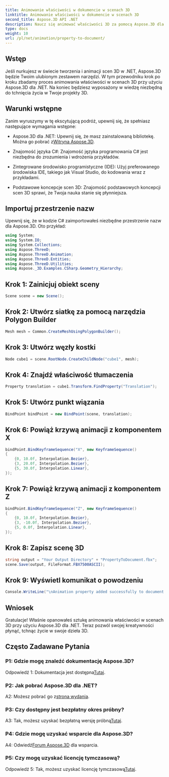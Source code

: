 ```yaml
---
title: Animowanie właściwości w dokumencie w scenach 3D
linktitle: Animowanie właściwości w dokumencie w scenach 3D
second_title: Aspose.3D API .NET
description: Naucz się animować właściwości 3D za pomocą Aspose.3D dla .NET. Przewodnik krok po kroku dotyczący tworzenia dynamicznych scen.
type: docs
weight: 10
url: /pl/net/animation/property-to-document/
---
```

## Wstęp

Jeśli nurkujesz w świecie tworzenia i animacji scen 3D w .NET, Aspose.3D będzie Twoim ulubionym zestawem narzędzi. W tym przewodniku krok po kroku zbadamy proces animowania właściwości w scenach 3D przy użyciu Aspose.3D dla .NET. Na koniec będziesz wyposażony w wiedzę niezbędną do tchnięcia życia w Twoje projekty 3D.

## Warunki wstępne

Zanim wyruszymy w tę ekscytującą podróż, upewnij się, że spełniasz następujące wymagania wstępne:

- Aspose.3D dla .NET: Upewnij się, że masz zainstalowaną bibliotekę. Można go pobrać z[Witryna Aspose.3D](https://releases.aspose.com/3d/net/).

- Znajomość języka C#: Znajomość języka programowania C# jest niezbędna do zrozumienia i wdrożenia przykładów.

- Zintegrowane środowisko programistyczne (IDE): Użyj preferowanego środowiska IDE, takiego jak Visual Studio, do kodowania wraz z przykładami.

- Podstawowe koncepcje scen 3D: Znajomość podstawowych koncepcji scen 3D sprawi, że Twoja nauka stanie się płynniejsza.

## Importuj przestrzenie nazw

Upewnij się, że w kodzie C# zaimportowałeś niezbędne przestrzenie nazw dla Aspose.3D. Oto przykład:

```csharp
using System;
using System.IO;
using System.Collections;
using Aspose.ThreeD;
using Aspose.ThreeD.Animation;
using Aspose.ThreeD.Entities;
using Aspose.ThreeD.Utilities;
using Aspose._3D.Examples.CSharp.Geometry_Hierarchy;
```

## Krok 1: Zainicjuj obiekt sceny

```csharp
Scene scene = new Scene();
```

## Krok 2: Utwórz siatkę za pomocą narzędzia Polygon Builder

```csharp
Mesh mesh = Common.CreateMeshUsingPolygonBuilder();
```

## Krok 3: Utwórz węzły kostki

```csharp
Node cube1 = scene.RootNode.CreateChildNode("cube1", mesh);
```

## Krok 4: Znajdź właściwość tłumaczenia

```csharp
Property translation = cube1.Transform.FindProperty("Translation");
```

## Krok 5: Utwórz punkt wiązania

```csharp
BindPoint bindPoint = new BindPoint(scene, translation);
```

## Krok 6: Powiąż krzywą animacji z komponentem X

```csharp
bindPoint.BindKeyframeSequence("X", new KeyframeSequence()
{
    {0, 10.0f, Interpolation.Bezier},
    {3, 20.0f, Interpolation.Bezier},
    {5, 30.0f, Interpolation.Linear},
});
```

## Krok 7: Powiąż krzywą animacji z komponentem Z

```csharp
bindPoint.BindKeyframeSequence("Z", new KeyframeSequence()
{
    {0, 10.0f, Interpolation.Bezier},
    {3, -10.0f, Interpolation.Bezier},
    {5, 0.0f, Interpolation.Linear},
});
```

## Krok 8: Zapisz scenę 3D

```csharp
string output = "Your Output Directory" + "PropertyToDocument.fbx";
scene.Save(output, FileFormat.FBX7500ASCII);
```

## Krok 9: Wyświetl komunikat o powodzeniu

```csharp
Console.WriteLine("\nAnimation property added successfully to document.\nFile saved at " + output);
```

## Wniosek

Gratulacje! Właśnie opanowałeś sztukę animowania właściwości w scenach 3D przy użyciu Aspose.3D dla .NET. Teraz pozwól swojej kreatywności płynąć, tchnąc życie w swoje dzieła 3D.

## Często Zadawane Pytania

### P1: Gdzie mogę znaleźć dokumentację Aspose.3D?

 Odpowiedź 1: Dokumentacja jest dostępna[Tutaj](https://reference.aspose.com/3d/net/).

### P2: Jak pobrać Aspose.3D dla .NET?

 A2: Możesz pobrać go z[strona wydania](https://releases.aspose.com/3d/net/).

### P3: Czy dostępny jest bezpłatny okres próbny?

 A3: Tak, możesz uzyskać bezpłatną wersję próbną[Tutaj](https://releases.aspose.com/).

### P4: Gdzie mogę uzyskać wsparcie dla Aspose.3D?

 A4: Odwiedź[Forum Aspose.3D](https://forum.aspose.com/c/3d/18) dla wsparcia.

### P5: Czy mogę uzyskać licencję tymczasową?

 Odpowiedź 5: Tak, możesz uzyskać licencję tymczasową[Tutaj](https://purchase.aspose.com/temporary-license/).